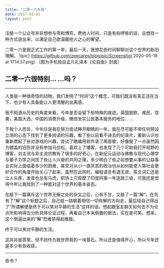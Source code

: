 ```yaml
---
title: "二零一六与我"
date: 2017-01-01
layout: post
---
```

注册一个公众号并非想参与零和博弈，费他人时间，只是有些啰嗦的话，总想找一种方式说出来，以满足自己欲温暖他人之心的奢望。

二零一六是我正式工作的第一年，最后一天，我想花些时间聊聊对这个世界的新旧理解。
![pic]
(https://github.com/zeecares/blog/pic/Screenshot 2020-05-19 at 17.14.57.png)
（图为手机拍自孟凡礼译本《论自由》封面）

## 二零一六很特别... ...吗？
---

人类是一种很奇怪的动物。我们发明了“时间”这个概念，可我们既没有真正活在当下，也少有人具备能让人更清醒的出离感。



我不知道从历史的角度来看，今年是否会留下些特殊的痕迹。英国脱欧，难民，空袭，美国大选，中国的消费升级，微信坐实公民基本服务的地位... …

于我个人而言，今年应是我在努力尝试睁开眼睛的一年。我在尽可能不带任何预设立场的心态下找到了更多阅读的乐趣，看了些以前看不进去的纪录片，重新认识也重新燃起了些对游戏的兴趣，尝试了瞎编用软件录了两首歌，好像瘦了一点虽然因为膝盖的旧伤并没有参加马拉松，喜欢上了播客，也发现了几个可助我打开视野的博客，对主流与非主流宗教有了很多的好奇心，在新纪元运动与佛教与现代心理学与量子力学之间找了些让人兴奋的共同之理，多少明白了些之前想要从事的公益事业实际上面临着多少的困难，甚至对从小一直厌恶的政治也从如何能使人类社会更好合作的角度开始关心了起来。虽然在此同时，编程语言有退无进，英文词汇还是让人头疼，发音也总有马虎，职场上只观摩了印度同事一年连跳三级，可我还是觉得今年让我找到了一种面对这个世界的基本姿态。



在敲下一篇痛斥这个世界无解之处的杂文之后，心有不甘，又敲了一篇“解”。在先有了“解”这个标题之后，自己就一路朝着相信一切有解的方向走，最后给自己得出了”所谓解便是终于可以笑对平静的生活“这样的话。想起跟室友聊天如何去不为论点所影响得去分析具体论证过程，再看自己本末倒置的做法，实在是可笑。想来，这个倒逼出来的“解”恐难禁得起推敲。



终于可以笑对平静的生活。



这并非是答案，但不妨作为我世界观的一块基石。所以还是值得开心，所以今年还是多少有些收获。

---
奇书？
